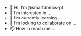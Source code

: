 - 👋 Hi, I’m @smartdomus-pt
- 👀 I’m interested in ...
- 🌱 I’m currently learning ...
- 💞️ I’m looking to collaborate on ...
- 📫 How to reach me ...

<!---
smartdomus-pt/smartdomus-pt is a ✨ special ✨ repository because its `README.md` (this file) appears on your GitHub profile.
You can click the Preview link to take a look at your changes.
--->
